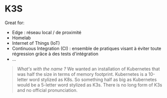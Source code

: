 # K3S

Great for:
- Edge : réseau local / de proximité
- Homelab
- Internet of Things (IoT)
- Continuous Integration (CI) : ensemble de pratiques visant à éviter toute régression grâce à des tests d'intégration
- ...

> *What's with the name ?*
> We wanted an installation of Kubernetes that was half the size in terms of memory footprint. Kubernetes is a 10-letter word stylized as K8s. So something half as big as Kubernetes would be a 5-letter word stylized as K3s. There is no long form of K3s and no official pronunciation.


